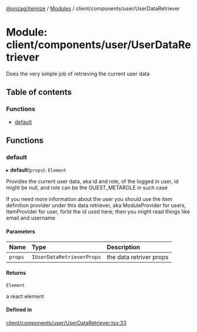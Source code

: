 [@onzag/itemize](../README.md) / [Modules](../modules.md) / client/components/user/UserDataRetriever

# Module: client/components/user/UserDataRetriever

Does the very simple job of retrieving the current user data

## Table of contents

### Functions

- [default](client_components_user_UserDataRetriever.md#default)

## Functions

### default

▸ **default**(`props`): `Element`

Provides the current user data, aka id and role, of the logged in user,
id might be null, and role can be the GUEST_METAROLE in such case

If you need more information about the user you should use the item definition
provider under this data retriever, aka ModuleProvider for users, ItemProvider for
user, forId the id used here; then you might read things like email and username

#### Parameters

| Name | Type | Description |
| :------ | :------ | :------ |
| `props` | `IUserDataRetrieverProps` | the data retriver props |

#### Returns

`Element`

a react element

#### Defined in

[client/components/user/UserDataRetriever.tsx:33](https://github.com/onzag/itemize/blob/f2f29986/client/components/user/UserDataRetriever.tsx#L33)
